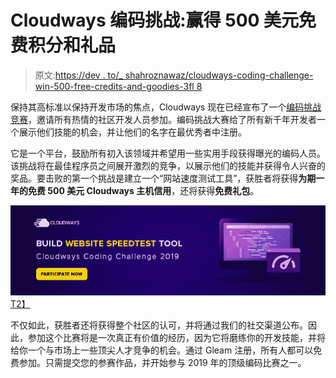 # Cloudways 编码挑战:赢得 500 美元免费积分和礼品

> 原文:[https://dev . to/_ shahroznawaz/cloudways-coding-challenge-win-500-free-credits-and-goodies-3fl 8](https://dev.to/_shahroznawaz/cloudways-coding-challenge-win-500-free-credits-and-goodies-3fl8)

保持其高标准以保持开发市场的焦点，Cloudways 现在已经宣布了一个[编码挑战竞赛](https://www.cloudways.com/en/coding-challenge.php)，邀请所有热情的社区开发人员参加。编码挑战大赛给了所有新千年开发者一个展示他们技能的机会，并让他们的名字在最优秀者中注册。

它是一个平台，鼓励所有初入该领域并希望用一些实用手段获得曝光的编码人员。该挑战将在最佳程序员之间展开激烈的竞争，以展示他们的技能并获得令人兴奋的奖品。要击败的第一个挑战是建立一个“网站速度测试工具”，获胜者将获得**为期一年的免费 500 美元 Cloudways 主机信用**，还将获得**免费礼包**。

[![](img/17b23f5bf48814c839981f3fccb446a1.png)T2】](https://www.cloudways.com/en/coding-challenge.php)

不仅如此，获胜者还将获得整个社区的认可，并将通过我们的社交渠道公布。因此，参加这个比赛将是一次真正有价值的经历，因为它将磨练你的开发技能，并将给你一个与市场上一些顶尖人才竞争的机会。通过 Gleam 注册，所有人都可以免费参加。只需提交您的参赛作品，并开始参与 2019 年的顶级编码比赛之一。